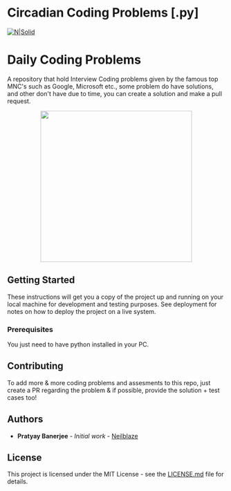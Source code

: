 # Circadian Coding Problems [.py]

[![N|Solid](https://cldup.com/dTxpPi9lDf.thumb.png)](https://nodesource.com/products/nsolid)

# Daily Coding Problems

A repository that hold Interview Coding problems given by the famous top MNC's such as Google, Microsoft etc., some problem do have solutions, and other don't have due to time, you can create a solution and make a pull request.

<p align="center">
<img src="https://github.com/Neilblaze/Circadian-Coding-Problems/blob/master/ultracode.png" width="350" height="350" align="center">
</p>

## Getting Started

These instructions will get you a copy of the project up and running on your local machine for development and testing purposes. See deployment for notes on how to deploy the project on a live system.

### Prerequisites

You just need to have python installed in your PC.

## Contributing

To add more & more coding problems and assesments to this repo, just create a PR regarding the problem & if possible, provide the solution + test cases too!

## Authors

* **Pratyay Banerjee** - *Initial work* - [Neilblaze](https://github.com/Neilblaze)

## License

This project is licensed under the MIT License - see the [LICENSE.md](LICENSE.md) file for details.


